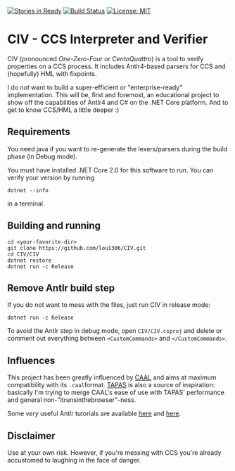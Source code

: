 [![Stories in Ready](https://badge.waffle.io/lou1306/CIV.png?label=ready&title=Ready)](https://waffle.io/lou1306/CIV?utm_source=badge)
[![Build Status](https://travis-ci.com/lou1306/CIV.svg?token=ThHjw176gDPz2r4TcA5L&branch=master)](https://travis-ci.com/lou1306/CIV)
 [![License: MIT](https://img.shields.io/badge/License-MIT-yellow.svg)](https://opensource.org/licenses/MIT)

# CIV - CCS Interpreter and Verifier

CIV (pronounced *One-Zero-Four* or *CentoQuattro*) is a tool to verify properties on a CCS process.
It includes Antlr4-based parsers for CCS and (hopefully) HML with fixpoints. 

I do *not* want to build a super-efficient or "enterprise-ready" implementation.
This will be, first and foremost, an educational project to show off the capabilities of Antlr4 and C# on the .NET Core platform. 
And to get to know CCS/HML a little deeper :)

## Requirements

You need java if you want to re-generate the lexers/parsers during the build phase (in Debug mode).

You must have installed .NET Core 2.0 for this software to run. You can verify your version by running 
```
dotnet --info
```
in a terminal.

## Building and running

```
cd <your-favorite-dir>
git clone https://github.com/lou1306/CIV.git
cd CIV/CIV
dotnet restore
dotnet run -c Release
```

## Remove Antlr build step

If you do not want to mess with the files, just run CIV in release mode:
```
dotnet run -c Release
```
To avoid the Antlr step in debug mode, open `CIV/CIV.csproj` and delete or comment out everything between `<CustomCommands>` and `</CustomCommands>`.


## Influences

This project has been greatly influenced by [CAAL](http://caal.cs.aau.dk/) and aims at maximum compatibility with its `.caal`format.
[TAPAS](http://etapas.sourceforge.net/) is also a source of inspiration: basically I'm trying to merge CAAL's ease of use with TAPAS' performance and general non-"itrunsinthebrowser"-ness.

Some *very* useful Antlr tutorials are available
[here](https://tomassetti.me/antlr-mega-tutorial/ )
and
[here](https://tomassetti.me/getting-started-with-antlr-in-csharp/).
## Disclaimer

Use at your own risk. However, if you're messing with CCS you're already accustomed to laughing in the face of danger.
